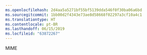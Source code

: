 ```yaml
---
ms.openlocfilehash: 2d4aa5a5271bf55bf5139dda546f0f30ba06a6bd
ms.sourcegitcommit: 1bb00d2f4343e73ae8d58668f02297a3cf10a4c1
ms.translationtype: HT
ms.contentlocale: pt-BR
ms.lasthandoff: 06/15/2019
ms.locfileid: "63872267"
---
```

MIME